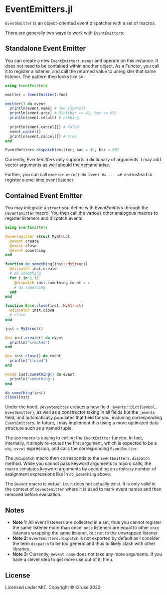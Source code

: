 # EventEmitters.jl
`EventEmitter` is an object-oriented event dispatcher with a set of macros.

There are generally two ways to work with `EventEmitter`s:

## Standalone Event Emitter
You can create a new `EventEmitter(:name)` and operate on this instance. It does not need to be contained within another object. As a Functor, you call it to register a listener, and call the returned value to unregister that same listener. The pattern then looks like so:

```julia
using EventEmitters

emitter = EventEmitter(:foo)

emitter() do event
  println(event.name) # foo (Symbol)
  println(event.args) # Dict(bar => 42, baz => 69)
  println(event.result) # nothing
  
  println(event.cancel[]) # false
  event.cancel()
  println(event.cancel[]) # true
end

EventEmitters.dispatch(emitter; bar = 42, baz = 69)
```

Currently, *EventEmitters* only supports a dictionary of arguments. I may add vector arguments as well should the demand arise.

Further, you can call `emitter.once() do event #= ... =# end` instead to register a one-time event listener.

## Contained Event Emitter
You may integrate a `struct` you define with *EventEmitters* through the `@eventemitter` macro. You then call the various other analogous macros to register listeners and dispatch events:

```julia
using EventEmitters

@eventemitter struct MyStruct
  @event create
  @event close
  @event something
end

function do_something(inst::MyStruct)
  @dispatch inst.create
  # do something
  for i in 1:10
    @dispatch inst.something count = i
    # do something
  end
end

function Base.close(inst::MyStruct)
  @dispatch inst.close
  # close
end

inst = MyStruct()

@on inst.create() do event
  println("created")
end

@on inst.close() do event
  println("closed")
end

@once inst.something() do event
  println("something")
end

do_something(inst)
close(inst)
```

Under the hood, `@eventemitter` creates a new field `_events::Dict{Symbol, EventEmitter}`, as well as a constructor taking in all fields *but* the `_events` field, and automatically populates that field for you, including corresponding `EventEmitter`s. In future, I may implement this using a more optimized data structure such as a named tuple.

The `@on` macro is analog to calling the `EventEmitter` functor. In fact, internally, it simply re-routes the first argument, which is expected to be a `obj.event` expression, and calls the corresponding `EventEmitter`.

The `@dispatch` macro then corresponds to the `EventEmitters.dispatch` method. While you cannot pass keyword arguments to macro calls, the macro simulates keyword arguments by accepting an arbitrary number of assignment expressions like in `do_something` above.

The `@event` macro is virtual, i.e. it does not actually exist. It is only valid in the context of `@eventemitter` where it is used to mark event names and then removed before evaluation.

## Notes
- **Note 1:** All event listeners are collected in a set, thus you cannot register the same listener more than once. `once` listeners are equal to other `once` listeners wrapping the same listener, but not to the unwrapped listener.
- **Note 2:** `EventEmitters.dispatch` is not exported by default as I consider the term `dispatch` to be too generic and thus to likely clash with other libraries.
- **Note 3:** Currently, `@event name` does not take any more arguments. If you have a clever idea to get more use out of it, hmu.

## License
Licensed under MIT. Copyright © Kiruse 2023.
